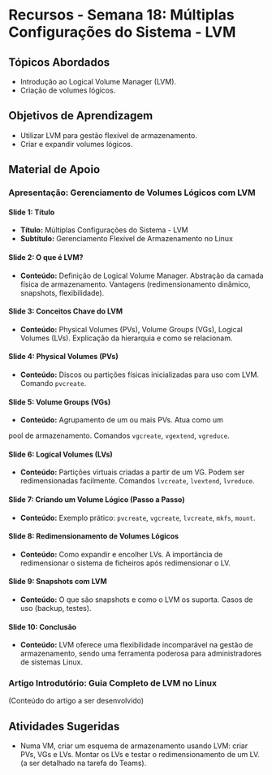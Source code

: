 # Recursos - Semana 18: Múltiplas Configurações do Sistema - LVM

## Tópicos Abordados
*   Introdução ao Logical Volume Manager (LVM).
*   Criação de volumes lógicos.

## Objetivos de Aprendizagem
*   Utilizar LVM para gestão flexível de armazenamento.
*   Criar e expandir volumes lógicos.

## Material de Apoio

### Apresentação: Gerenciamento de Volumes Lógicos com LVM

#### Slide 1: Título
*   **Título:** Múltiplas Configurações do Sistema - LVM
*   **Subtítulo:** Gerenciamento Flexível de Armazenamento no Linux

#### Slide 2: O que é LVM?
*   **Conteúdo:** Definição de Logical Volume Manager. Abstração da camada física de armazenamento. Vantagens (redimensionamento dinâmico, snapshots, flexibilidade).

#### Slide 3: Conceitos Chave do LVM
*   **Conteúdo:** Physical Volumes (PVs), Volume Groups (VGs), Logical Volumes (LVs). Explicação da hierarquia e como se relacionam.

#### Slide 4: Physical Volumes (PVs)
*   **Conteúdo:** Discos ou partições físicas inicializadas para uso com LVM. Comando `pvcreate`.

#### Slide 5: Volume Groups (VGs)
*   **Conteúdo:** Agrupamento de um ou mais PVs. Atua como um 


pool de armazenamento. Comandos `vgcreate`, `vgextend`, `vgreduce`.

#### Slide 6: Logical Volumes (LVs)
*   **Conteúdo:** Partições virtuais criadas a partir de um VG. Podem ser redimensionadas facilmente. Comandos `lvcreate`, `lvextend`, `lvreduce`.

#### Slide 7: Criando um Volume Lógico (Passo a Passo)
*   **Conteúdo:** Exemplo prático: `pvcreate`, `vgcreate`, `lvcreate`, `mkfs`, `mount`.

#### Slide 8: Redimensionamento de Volumes Lógicos
*   **Conteúdo:** Como expandir e encolher LVs. A importância de redimensionar o sistema de ficheiros após redimensionar o LV.

#### Slide 9: Snapshots com LVM
*   **Conteúdo:** O que são snapshots e como o LVM os suporta. Casos de uso (backup, testes).

#### Slide 10: Conclusão
*   **Conteúdo:** LVM oferece uma flexibilidade incomparável na gestão de armazenamento, sendo uma ferramenta poderosa para administradores de sistemas Linux.

### Artigo Introdutório: Guia Completo de LVM no Linux

(Conteúdo do artigo a ser desenvolvido)

## Atividades Sugeridas
*   Numa VM, criar um esquema de armazenamento usando LVM: criar PVs, VGs e LVs. Montar os LVs e testar o redimensionamento de um LV. (a ser detalhado na tarefa do Teams).

